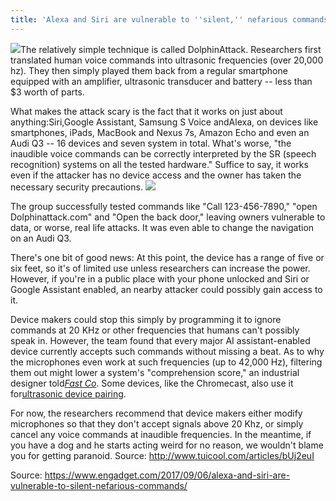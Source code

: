 ```yaml
---
title: 'Alexa and Siri are vulnerable to ''silent,'' nefarious commands'
---
```


![](http://img0.tuicool.com/UZfiaiJ.jpg)The relatively simple technique is called DolphinAttack. Researchers first translated human voice commands into ultrasonic frequencies \(over 20,000 hz\). They then simply played them back from a regular smartphone equipped with an amplifier, ultrasonic transducer and battery -- less than $3 worth of parts.

What makes the attack scary is the fact that it works on just about anything:Siri,Google Assistant, Samsung S Voice andAlexa, on devices like smartphones, iPads, MacBook and Nexus 7s, Amazon Echo and even an Audi Q3 -- 16 devices and seven system in total. What's worse, "the inaudible voice commands can be correctly interpreted by the SR \(speech recognition\) systems on all the tested hardware." Suffice to say, it works even if the attacker has no device access and the owner has taken the necessary security precautions.
![](http://img2.tuicool.com/NrMvAzq.jpg)

The group successfully tested commands like "Call 123-456-7890," "open Dolphinattack.com" and "Open the back door," leaving owners vulnerable to data, or worse, real life attacks. It was even able to change the navigation on an Audi Q3.

There's one bit of good news: At this point, the device has a range of five or six feet, so it's of limited use unless researchers can increase the power. However, if you're in a public place with your phone unlocked and Siri or Google Assistant enabled, an nearby attacker could possibly gain access to it.

Device makers could stop this simply by programming it to ignore commands at 20 KHz or other frequencies that humans can't possibly speak in. However, the team found that every major AI assistant-enabled device currently accepts such commands without missing a beat. As to why the microphones even work at such frequencies \(up to 42,000 Hz\), filtering them out might lower a system's "comprehension score," an industrial designer told[_Fast Co_](https://www.fastcodesign.com/90139019/a-simple-design-flaw-makes-it-astoundingly-easy-to-hack-siri-and-alexa). Some devices, like the Chromecast, also use it for[ultrasonic device pairing](https://www.engadget.com/2014/06/27/chromecast-ultrasonic-pairing/).

For now, the researchers recommend that device makers either modify microphones so that they don't accept signals above 20 Khz, or simply cancel any voice commands at inaudible frequencies. In the meantime, if you have a dog and he starts acting weird for no reason, we wouldn't blame you for getting paranoid.
Source: http://www.tuicool.com/articles/bUj2euI

Source: https://www.engadget.com/2017/09/06/alexa-and-siri-are-vulnerable-to-silent-nefarious-commands/


